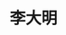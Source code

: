 ---
# Display name

title: 李大明
user_groups: ["Graduated Post-Doc"]



organizations:
- name: 2002-2004 

Interests:
- Numerical simulation of alloy solidification

---